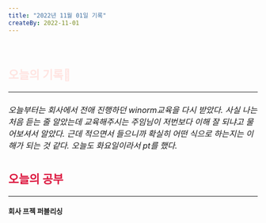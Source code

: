 ```yaml
---
title: "2022년 11월 01일 기록"
createBy: 2022-11-01
---
```



<br>

<h2 style="font-size:23px; color:#ffe4e1">오늘의 기록🚀</h2>

--- 
<h6 style="font-size:16.3px;">
오늘부터는 회사에서 전애 진행하던 winorm교육을 다시 받았다. 사실 나는 처음 듣는 줄 알았는데 교육해주시는 주임님이 저번보다 이해 잘 되냐고 물어보셔서 알았다. 근데 적으면서 들으니까 확실히 어떤 식으로 하는지는 이해가 되는 것 같다. 오늘도 화요일이라서 pt를 했다. 
</h6>

<h2 style="font-size:23px; color:#dc143c">오늘의 공부</h2>

--- 

#### 회사 프젝 퍼블리싱
#### 




<Comment />